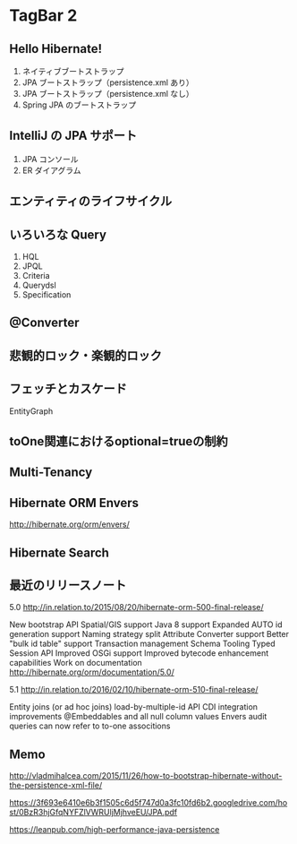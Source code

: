 # TagBar 2

## Hello Hibernate!

1. ネイティブブートストラップ
2. JPA ブートストラップ（persistence.xml あり）
3. JPA ブートストラップ（persistence.xml なし）
4. Spring JPA のブートストラップ

## IntelliJ の JPA サポート

1. JPA コンソール
2. ER ダイアグラム

## エンティティのライフサイクル



## いろいろな Query

1. HQL
2. JPQL
3. Criteria
4. Querydsl
5. Specification

## @Converter

## 悲観的ロック・楽観的ロック

## フェッチとカスケード

EntityGraph

## toOne関連におけるoptional=trueの制約

## Multi-Tenancy

## Hibernate ORM Envers

http://hibernate.org/orm/envers/

## Hibernate Search

## 最近のリリースノート

5.0
http://in.relation.to/2015/08/20/hibernate-orm-500-final-release/

New bootstrap API
Spatial/GIS support
Java 8 support
Expanded AUTO id generation support
Naming strategy split
Attribute Converter support
Better "bulk id table" support
Transaction management
Schema Tooling
Typed Session API
Improved OSGi support
Improved bytecode enhancement capabilities
Work on documentation
	http://hibernate.org/orm/documentation/5.0/

5.1
http://in.relation.to/2016/02/10/hibernate-orm-510-final-release/

Entity joins (or ad hoc joins)
load-by-multiple-id API
CDI integration improvements
@Embeddables and all null column values
Envers audit queries can now refer to to-one associtions
		

## Memo

http://vladmihalcea.com/2015/11/26/how-to-bootstrap-hibernate-without-the-persistence-xml-file/

https://3f693e6410e6b3f1505c6d5f747d0a3fc10fd6b2.googledrive.com/host/0BzR3hjGfqNYFZlVWRUljMjhveEU/JPA.pdf

https://leanpub.com/high-performance-java-persistence